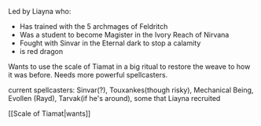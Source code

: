 Led by Liayna who:
- Has trained with the 5 archmages of Feldritch
- Was a student to become Magister in the Ivory Reach of Nirvana
- Fought with Sinvar in the Eternal dark to stop a calamity
- is red dragon

Wants to use the scale of Tiamat in a big ritual to restore the weave to how it was before. Needs more powerful spellcasters.

current spellcasters: Sinvar(?), Touxankes(though risky), Mechanical Being, Evollen (Rayd), Tarvak(if he's around), some that Liayna recruited

[[Scale of Tiamat|wants]]